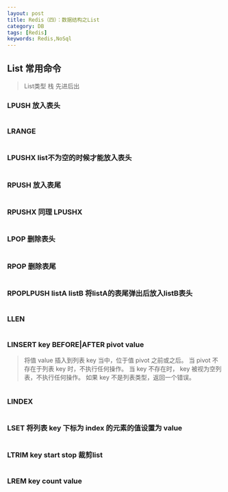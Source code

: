 ```yaml
---
layout: post
title: Redis（四）：数据结构之List
category: DB
tags: [Redis]
keywords: Redis,NoSql
---
```

## List 常用命令
> List类型  栈 先进后出

### LPUSH 放入表头
~~~ shell

~~~
### LRANGE
~~~ shell

~~~
### LPUSHX  list不为空的时候才能放入表头 
~~~ shell

~~~
### RPUSH 放入表尾 
~~~ shell

~~~
### RPUSHX 同理 LPUSHX
~~~ shell

~~~
### LPOP 删除表头
~~~ shell

~~~
### RPOP 删除表尾
~~~ shell

~~~
### RPOPLPUSH listA listB 将listA的表尾弹出后放入listB表头
~~~ shell

~~~
### LLEN 
~~~ shell

~~~
### LINSERT key BEFORE|AFTER pivot value
> 将值 value 插入到列表 key 当中，位于值 pivot 之前或之后。
> 当 pivot 不存在于列表 key 时，不执行任何操作。
> 当 key 不存在时， key 被视为空列表，不执行任何操作。
> 如果 key 不是列表类型，返回一个错误。
~~~ shell

~~~
### LINDEX
~~~ shell

~~~
### LSET 将列表 key 下标为 index 的元素的值设置为 value
~~~ shell

~~~
### LTRIM key start stop 裁剪list
~~~ shell

~~~
### LREM key count value
~~~ shell

~~~
